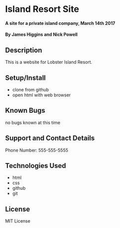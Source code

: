 # Island Resort Site

#### A site for a private island company, March 14th 2017

#### By James Higgins and Nick Powell

## Description
This is a website for Lobster Island Resort.

## Setup/Install
* clone from github
* open html with web browser

## Known Bugs
no bugs known at this time

## Support and Contact Details
Phone Number: 555-555-5555

## Technologies Used
* html
* css
* github
* git

## License
MIT License
